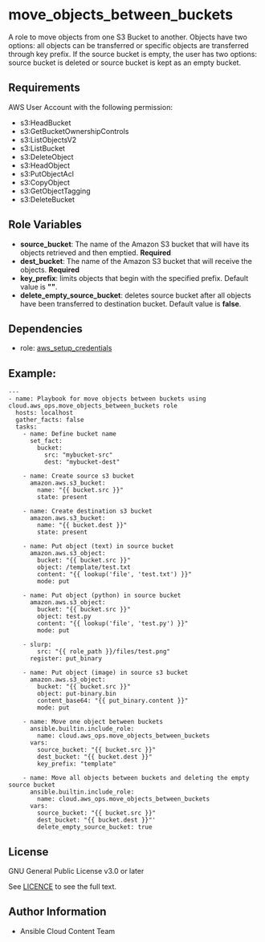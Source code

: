 move_objects_between_buckets
==================

A role to move objects from one S3 Bucket to another.
Objects have two options: all objects can be transferred or specific objects are transferred through key prefix.
If the source bucket is empty, the user has two options: source bucket is deleted or source bucket is kept as an empty bucket.

Requirements
------------

AWS User Account with the following permission:

* s3:HeadBucket
* s3:GetBucketOwnershipControls
* s3:ListObjectsV2
* s3:ListBucket
* s3:DeleteObject
* s3:HeadObject
* s3:PutObjectAcl
* s3:CopyObject
* s3:GetObjectTagging
* s3:DeleteBucket

Role Variables
--------------

* **source_bucket**: The name of the Amazon S3 bucket that will have its objects retrieved and then emptied. **Required**
* **dest_bucket**: The name of the Amazon S3 bucket that will receive the objects. **Required**
* **key_prefix**: limits objects that begin with the specified prefix. Default value is **""**.
* **delete_empty_source_bucket**: deletes source bucket after all objects have been transferred to destination bucket. Default value is **false**.

Dependencies
------------

- role: [aws_setup_credentials](../aws_setup_credentials/README.md)

## Example:
```
---
- name: Playbook for move objects between buckets using cloud.aws_ops.move_objects_between_buckets role
  hosts: localhost
  gather_facts: false
  tasks:
    - name: Define bucket name
      set_fact:
        bucket:
          src: "mybucket-src"
          dest: "mybucket-dest"
    
    - name: Create source s3 bucket
      amazon.aws.s3_bucket:
        name: "{{ bucket.src }}"
        state: present

    - name: Create destination s3 bucket
      amazon.aws.s3_bucket:
        name: "{{ bucket.dest }}"
        state: present
    
    - name: Put object (text) in source bucket
      amazon.aws.s3_object:
        bucket: "{{ bucket.src }}"
        object: /template/test.txt
        content: "{{ lookup('file', 'test.txt') }}"
        mode: put

    - name: Put object (python) in source bucket
      amazon.aws.s3_object:
        bucket: "{{ bucket.src }}"
        object: test.py
        content: "{{ lookup('file', 'test.py') }}"
        mode: put

    - slurp:
        src: "{{ role_path }}/files/test.png"
      register: put_binary

    - name: Put object (image) in source s3 bucket
      amazon.aws.s3_object:
        bucket: "{{ bucket.src }}"
        object: put-binary.bin
        content_base64: "{{ put_binary.content }}"
        mode: put
    
    - name: Move one object between buckets
      ansible.builtin.include_role:
        name: cloud.aws_ops.move_objects_between_buckets
      vars:
        source_bucket: "{{ bucket.src }}"
        dest_bucket: "{{ bucket.dest }}"
        key_prefix: "template"
    
    - name: Move all objects between buckets and deleting the empty source bucket
      ansible.builtin.include_role:
        name: cloud.aws_ops.move_objects_between_buckets
      vars:
        source_bucket: "{{ bucket.src }}"
        dest_bucket: "{{ bucket.dest }}"'
        delete_empty_source_bucket: true
```

License
-------

GNU General Public License v3.0 or later

See [LICENCE](https://github.com/ansible-collections/cloud.aws_ops/blob/main/LICENSE) to see the full text.

Author Information
------------------

- Ansible Cloud Content Team